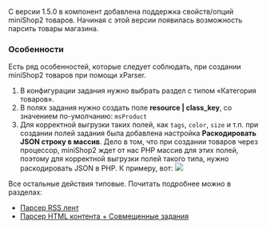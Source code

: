 С версии 1.5.0 в компонент добавлена поддержка свойств/опций miniShop2 товаров.
Начиная с этой версии появилась возможность парсить товары магазина.

### Особенности

Есть ряд особенностей, которые следует соблюдать, при создании miniShop2 товаров при помощи xParser.

1. В конфигурации задания нужно выбрать раздел с типом «Категория товаров».
2. В полях задания нужно создать поле **resource | class_key**, со значением по-умолчанию: `msProduct`
3. Для корректной выгрузки таких полей, как `tags`, `color`, `size` и т.п. при создании полей задания была добавлена настройка **Раскодировать JSON строку в массив**. Дело в том, что при создании товаров через процессор, miniShop2 ждет от нас PHP массив для этих полей, поэтому для корректной выгрузки полей такого типа, нужно раскодировать JSON в PHP. К примеру, вот:
[![](https://file.modx.pro/files/4/0/f/40ffc7e65359342dd91976e475c6bd38s.jpg)](https://file.modx.pro/files/4/0/f/40ffc7e65359342dd91976e475c6bd38.png)

Все остальные действия типовые. Почитать подробнее можно в разделах:

* [Парсер RSS лент][1]
* [Парсер HTML контента + Совмещенные задания][2]

[1]: /ru/01_Компоненты/47_xParser/01_Парсер_RSS_лент.md
[2]: /ru/01_Компоненты/47_xParser/02_Парсер_HTML_контента_+_Совмещенные_задания.md
